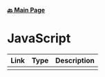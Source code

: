 **[:back: Main Page](README.md/)**

# JavaScript

| Link | Type | Description |
| ---- | ---- | ----------- |
| []() |      |             |
